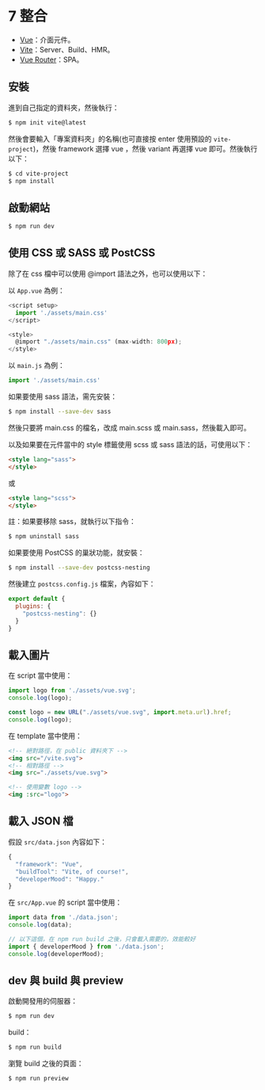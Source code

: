 # 7 整合

* [Vue](https://vuejs.org/)：介面元件。
* [Vite](https://vitejs.dev/)：Server、Build、HMR。
* [Vue Router](https://router.vuejs.org/)：SPA。

## 安裝

進到自己指定的資料夾，然後執行：

```bash
$ npm init vite@latest
```

然後會要輸入「專案資料夾」的名稱(也可直接按 enter 使用預設的 `vite-project`)，然後 framework 選擇 vue ，然後 variant 再選擇 vue 即可。然後執行以下：

```bash
$ cd vite-project
$ npm install
```



## 啟動網站

```bash
$ npm run dev
```



## 使用 CSS 或 SASS 或 PostCSS

除了在 css 檔中可以使用 @import 語法之外，也可以使用以下：



以 `App.vue` 為例：

```javascript
<script setup>
  import './assets/main.css'
</script>

<style>
  @import "./assets/main.css" (max-width: 800px);
</style>
```

以 `main.js` 為例：

```javascript
import './assets/main.css'
```



如果要使用 sass 語法，需先安裝：

```bash
$ npm install --save-dev sass
```

然後只要將 main.css 的檔名，改成 main.scss 或 main.sass，然後載入即可。



以及如果要在元件當中的 style 標籤使用 scss 或 sass 語法的話，可使用以下：

```html
<style lang="sass">
</style>
```

或

```html
<style lang="scss">
</style>
```



註：如果要移除 sass，就執行以下指令：

```bash
$ npm uninstall sass
```



如果要使用 PostCSS 的巢狀功能，就安裝：

```bash
$ npm install --save-dev postcss-nesting
```

然後建立 `postcss.config.js` 檔案，內容如下：

```javascript
export default {
  plugins: {
    "postcss-nesting": {}
  }
}
```



## 載入圖片



在 script 當中使用：

```javascript
import logo from './assets/vue.svg';
console.log(logo);

const logo = new URL("./assets/vue.svg", import.meta.url).href;
console.log(logo);
```



在 template 當中使用：

```html
<!-- 絕對路徑，在 public 資料夾下 -->
<img src="/vite.svg">
<!-- 相對路徑 -->
<img src="./assets/vue.svg">

<!-- 使用變數 logo -->
<img :src="logo">
```



## 載入 JSON 檔

假設 `src/data.json` 內容如下：

```javascript
{
  "framework": "Vue",
  "buildTool": "Vite, of course!",
  "developerMood": "Happy."
}
```

在 `src/App.vue` 的 script 當中使用：

```javascript
import data from './data.json';
console.log(data);

// 以下這個，在 npm run build 之後，只會載入需要的，效能較好
import { developerMood } from './data.json';
console.log(developerMood);
```



## dev 與 build 與 preview

啟動開發用的伺服器：

```bash
$ npm run dev
```

build：

```bash
$ npm run build
```

瀏覽 build 之後的頁面：

```bash
$ npm run preview
```

